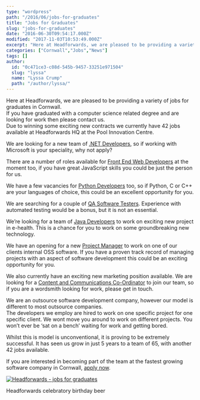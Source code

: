 ```yaml
---
type: "wordpress"
path: "/2016/06/jobs-for-graduates"
title: "Jobs for Graduates"
slug: "jobs-for-graduates"
date: "2016-06-30T09:54:17.000Z"
modified: "2017-11-03T10:53:49.000Z"
excerpt: "Here at Headforwards, we are pleased to be providing a variety of jobs for graduates in Cornwall. If you have graduated with a computer science related degree and are looking for work then please contact us. Due to winning some exciting new contracts we currently have 42 jobs available at Headforwards HQ at the Pool \[…\]"
categories: ["Cornwall","Jobs","News"]
tags: []
author:
  id: "0c471ce3-c08d-545b-9457-33251e971504"
  slug: "lyssa"
  name: "Lyssa Crump"
  path: "/author/lyssa/"
---
```

Here at Headforwards, we are pleased to be providing a variety of jobs for graduates in Cornwall.  
If you have graduated with a computer science related degree and are looking for work then please contact us.  
Due to winning some exciting new contracts we currently have 42 jobs available at Headforwards HQ at the Pool Innovation Centre.

We are looking for a new team of [.NET Developers](https://www.headforwards.com/careers/net-developer/), so if working with Microsoft is your speciality, why not apply?

There are a number of roles available for [Front End Web Developers](https://www.headforwards.com/careers/front-end-web-developer/) at the moment too, if you have great JavaScript skills you could be just the person for us.

We have a few vacancies for [Python Developers](https://www.headforwards.com/careers/python-developer/) too, so if Python, C or C++ are your languages of choice, this could be an excellent opportunity for you.

We are searching for a couple of [QA Software Testers](http://www.headforwards.com/careers/qa-software-tester/). Experience with automated testing would be a bonus, but it is not an essential.

We’re looking for a team of [Java Developers](http://www.headforwards.com/careers/java-software-developers/) to work on exciting new project in e-health. This is a chance for you to work on some groundbreaking new technology.

We have an opening for a new [Project Manager](http://www.headforwards.com/careers/project-manager-position/) to work on one of our clients internal OSS software. If you have a proven track record of managing projects with an aspect of software development this could be an exciting opportunity for you.

We also currently have an exciting new marketing position available. We are looking for a [Content and Communications Co-Ordinator](https://www.headforwards.com/careers/content-and-communication-co-ordinator/) to join our team, so if you are a wordsmith looking for work, please get in touch.

We are an outsource software development company, however our model is different to most outsource companies.  
The developers we employ are hired to work on one specific project for one specific client. We wont move you around to work on different projects. You won’t ever be ‘sat on a bench’ waiting for work and getting bored.

Whilst this is model is unconventional, it is proving to be extremely successful. It has seen us grow in just 5 years to a team of 65, with another 42 jobs available.

If you are interested in becoming part of the team at the fastest growing software company in Cornwall, [apply now](https://www.headforwards.com/careers/application-form/).

[![Headforwards - jobs for graduates](/wp-content/uploads/2016/06/SGP1364-300x200.jpg)](/wp-content/uploads/2016/06/SGP1364.jpg)

Headforwards celebratory birthday beer